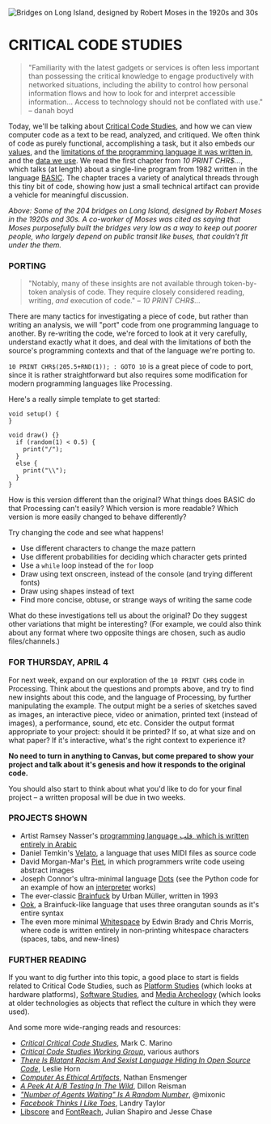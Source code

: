 ![Bridges on Long Island, designed by Robert Moses in the 1920s and 30s](https://raw.githubusercontent.com/jeffThompson/CreativeProgramming1/master/Images/Week10_CriticalCodeStudies/LongIslandBridges.png)

CRITICAL CODE STUDIES
====

>"Familiarity with the latest gadgets or services is often less important than possessing the critical knowledge to engage productively with networked situations, including the ability to control how personal information flows and how to look for and interpret accessible information... Access to technology should not be conflated with use." – danah boyd

Today, we'll be talking about [Critical Code Studies](https://en.wikipedia.org/wiki/Critical_code_studies), and how we can view computer code as a text to be read, analyzed, and critiqued. We often think of code as purely functional, accomplishing a task, but it also embeds our [values](http://gizmodo.com/5980842/there-is-blatant-racist-and-sexist-language-in-github-code), and the [limitations of the programming language it was written in](https://en.wikipedia.org/wiki/List_of_programming_languages_by_type), and the [data we use](http://blogs.wsj.com/digits/2015/07/01/google-mistakenly-tags-black-people-as-gorillas-showing-limits-of-algorithms/). We read the first chapter from *10 PRINT CHR$...*, which talks (at length) about a single-line program from 1982 written in the language [BASIC](https://en.wikipedia.org/wiki/BASIC). The chapter traces a variety of analytical threads through this tiny bit of code, showing how just a small technical artifact can provide a vehicle for meaningful discussion.

*Above: Some of the 204 bridges on Long Island, designed by Robert Moses in the 1920s and 30s. A co-worker of Moses was cited as saying that Moses purposefully built the bridges very low as a way to keep out poorer people, who largely depend on public transit like buses, that couldn't fit under the them.*

### PORTING  

>"Notably, many of these insights are not available through token-by-token analysis of code. They require closely considered reading, writing, *and* execution of code." – *10 PRINT CHR$...*  

There are many tactics for investigating a piece of code, but rather than writing an analysis, we will "port" code from one programming language to another. By re-writing the code, we're forced to look at it very carefully, understand exactly what it does, and deal with the limitations of both the source's programming contexts and that of the language we're porting to.

`10 PRINT CHR$(205.5+RND(1)); : GOTO 10` is a great piece of code to port, since it is rather straightforward but also requires some modification for modern programming languages like Processing.

Here's a really simple template to get started:  

```processing
void setup() {
}

void draw() {}
  if (random(1) < 0.5) {
    print("/");
  }
  else {
    print("\\");
  }
}
```

How is this version different than the original? What things does BASIC do that Processing can't easily? Which version is more readable? Which version is more easily changed to behave differently?

Try changing the code and see what happens!

* Use different characters to change the maze pattern  
* Use different probabilities for deciding which character gets printed  
* Use a `while` loop instead of the `for` loop  
* Draw using text onscreen, instead of the console (and trying different fonts)  
* Draw using shapes instead of text  
* Find more concise, obtuse, or strange ways of writing the same code  

What do these investigations tell us about the original? Do they suggest other variations that might be interesting? (For example, we could also think about any format where two opposite things are chosen, such as audio files/channels.)

### FOR THURSDAY, APRIL 4
For next week, expand on our exploration of the `10 PRINT CHR$` code in Processing. Think about the questions and prompts above, and try to find new insights about this code, and the language of Processing, by further manipulating the example. The output might be a series of sketches saved as images, an interactive piece, video or animation, printed text (instead of images), a performance, sound, etc etc. Consider the output format appropriate to your project: should it be printed? If so, at what size and on what paper? If it's interactive, what's the right context to experience it?

**No need to turn in anything to Canvas, but come prepared to show your project and talk about it's genesis and how it responds to the original code.**

You should also start to think about what you'd like to do for your final project – a written proposal will be due in two weeks.

### PROJECTS SHOWN

* Artist Ramsey Nasser's [programming language قلب, which is written entirely in Arabic](http://nas.sr/%D9%82%D9%84%D8%A8/)  
* Daniel Temkin's [Velato](http://velato.net/Language/HelloWorld/), a language that uses MIDI files as source code  
* David Morgan-Mar's [Piet](http://www.dangermouse.net/esoteric/piet/samples.html), in which programmers write code useing abstract images  
* Joseph Connor's ultra-minimal language [Dots](https://github.com/josconno/dots) (see the Python code for an example of how an [interpreter](https://en.wikipedia.org/wiki/Interpreter_(computing)) works)  
* The ever-classic [Brainfuck](https://esolangs.org/wiki/Brainfuck) by Urban Müller, written in 1993  
* [Ook](http://www.dangermouse.net/esoteric/ook.html), a Brainfuck-like language that uses three orangutan sounds as it's entire syntax  
* The even more minimal [Whitespace](http://web.archive.org/web/20150623025348/http://compsoc.dur.ac.uk/whitespace) by Edwin Brady and Chris Morris, where code is written entirely in non-printing whitespace characters (spaces, tabs, and new-lines)  

### FURTHER READING
If you want to dig further into this topic, a good place to start is fields related to Critical Code Studies, such as [Platform Studies](http://platformstudies.com/) (which looks at hardware platforms), [Software Studies](https://mitpress.mit.edu/books/series/software-studies), and [Media Archeology](https://en.wikipedia.org/wiki/Media_archaeology) (which looks at older technologies as objects that reflect the culture in which they were used).

And some more wide-ranging reads and resources:

* [*Critical Critical Code Studies*](http://www.electronicbookreview.com/thread/electropoetics/codology), Mark C. Marino  
* [*Critical Code Studies Working Group*](http://haccslab.com), various authors  
* [*There Is Blatant Racism And Sexist Language Hiding In Open Source Code*](http://gizmodo.com/5980842/there-is-blatant-racist-and-sexist-language-in-github-code), Leslie Horn  
* [*Computer As Ethical Artifacts*](http://homes.soic.indiana.edu/nensmeng/files/ensmenger-29-3.pdf), Nathan Ensmenger  
* [*A Peek At A/B Testing In The Wild*](https://freedom-to-tinker.com/blog/dreisman/a-peek-at-ab-testing-in-the-wild), Dillon Reisman  
* [*"Number of Agents Waiting" Is A Random Number*](https://twitter.com/mixonic/status/736575632226852865), @mixonic  
* [*Facebook Thinks I Like Toes*](http://distractify.com/geek/2015/12/04/landry-facebook-thinks-i-like-toes), Landry Taylor  
* [Libscore](https://medium.com/@Shapiro/introducing-libscore-com-be93165fa497#.g4cts1uxn) and [FontReach](https://insidedigitalocean.com/fontreach-font-usage-visualized-b6c5b6294787#.xtdko6x3v), Julian Shapiro and Jesse Chase  

